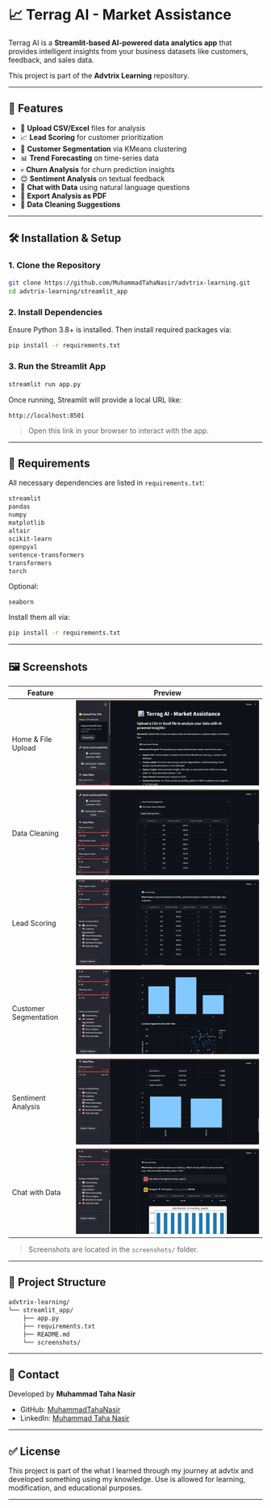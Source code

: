 # 📈 Terrag AI - Market Assistance

Terrag AI is a **Streamlit-based AI-powered data analytics app** that provides intelligent insights from your business datasets like customers, feedback, and sales data.

This project is part of the **Advtrix Learning** repository.

---

## 🚀 Features

* 📂 **Upload CSV/Excel** files for analysis
* 📈 **Lead Scoring** for customer prioritization
* 🧠 **Customer Segmentation** via KMeans clustering
* 📊 **Trend Forecasting** on time-series data
* 💀 **Churn Analysis** for churn prediction insights
* 😊 **Sentiment Analysis** on textual feedback
* 💬 **Chat with Data** using natural language questions
* 📄 **Export Analysis as PDF**
* 🧹 **Data Cleaning Suggestions**

---

## 🛠️ Installation & Setup

### 1. Clone the Repository

```bash
git clone https://github.com/MuhammadTahaNasir/advtrix-learning.git
cd advtrix-learning/streamlit_app
```

### 2. Install Dependencies

Ensure Python 3.8+ is installed. Then install required packages via:

```bash
pip install -r requirements.txt
```

### 3. Run the Streamlit App

```bash
streamlit run app.py
```

Once running, Streamlit will provide a local URL like:

```
http://localhost:8501
```

> Open this link in your browser to interact with the app.

---

## 🥉 Requirements

All necessary dependencies are listed in `requirements.txt`:

```
streamlit
pandas
numpy
matplotlib
altair
scikit-learn
openpyxl
sentence-transformers
transformers
torch
```

Optional:

```
seaborn
```

Install them all via:

```bash
pip install -r requirements.txt
```

---

## 🖼️ Screenshots

| Feature               | Preview                                       |
| --------------------- | --------------------------------------------- |
| Home & File Upload    | ![Home](screenshots/home.png)                 |
| Data Cleaning         | ![Cleaning](screenshots/cleaning.png)         |
| Lead Scoring          | ![Lead Scoring](screenshots/lead_scoring.png) |
| Customer Segmentation | ![Segmentation](screenshots/segmentation.png) |
| Sentiment Analysis    | ![Sentiment](screenshots/sentiment.png)       |
| Chat with Data        | ![Chat](screenshots/chat.png)                 |

> Screenshots are located in the `screenshots/` folder.

---

## 📆 Project Structure

```
advtrix-learning/
└── streamlit_app/
    ├── app.py
    ├── requirements.txt
    ├── README.md
    └── screenshots/
```

---

## 📧 Contact

Developed by **Muhammad Taha Nasir**

* GitHub: [MuhammadTahaNasir](https://github.com/MuhammadTahaNasir)
* LinkedIn: [Muhammad Taha Nasir](https://linkedin.com/in/muhammadtahanasir)

---

## ✅ License

This project is part of the what I learned through my journey at advtix and developed something using my knowledge. Use is allowed for learning, modification, and educational purposes.

---
